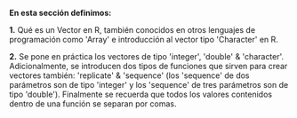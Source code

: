 **En esta sección definimos:**

**1.** Qué es un Vector en R, también conocidos en otros lenguajes de programación como 'Array' 
e introducción al vector tipo 'Character' en R.

**2.** Se pone en práctica los vectores de tipo 'integer', 'double' & 'character'. Adicionalmente,
se introducen dos tipos de funciones que sirven para crear vectores también: 'replicate' & 'sequence' 
(los 'sequence' de dos parámetros son de tipo 'integer' y los 'sequence' de tres parámetros son de tipo 'double'). 
Finalmente se recuerda que todos los valores contenidos dentro de una función se separan por comas. 
